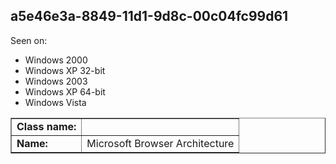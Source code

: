 ## a5e46e3a-8849-11d1-9d8c-00c04fc99d61

Seen on:
* Windows 2000
* Windows XP 32-bit
* Windows 2003
* Windows XP 64-bit
* Windows Vista

<table border="1" class="docutils">
  <tbody>
    <tr>
      <td><b>Class name:</b></td>
      <td>&nbsp;</td>
    </tr>
    <tr>
      <td><b>Name:</b></td>
      <td>Microsoft Browser Architecture</td>
    </tr>
  </tbody>
</table>

